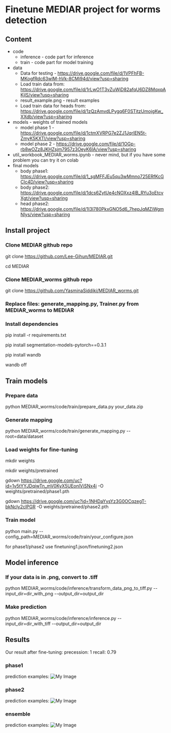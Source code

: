 # Finetune MEDIAR project for worms detection
## Content
 - code
   - inference - code part for inference
   - train - code part for model training
 - data
   - Data for testing - https://drive.google.com/file/d/1VPFhFB-MKogfRdc63wlM-hVk-8CMi94d/view?usp=sharing
   - Load train data from: https://drive.google.com/file/d/1rLwO1T3vZuWjD82afqU6DZ8MqxpAKjlS/view?usp=sharing
   - result_example.png - result examples
   - Load train data for heads from: https://drive.google.com/file/d/1zQzAmvdLPygq6F0STitzUmojgKw_XXdb/view?usp=sharing
 - models - weights of trained models
   - model phase 1 - https://drive.google.com/file/d/1ctmXVRPG7e2ZJ1JqrIEN5t-ZmyK5KXTl/view?usp=sharing
   - model phase 2 - https://drive.google.com/file/d/1OGp-rb8wOZz8JKHZsjm7957z3OeyK6lA/view?usp=sharing
 - util_workbook_MEDIAR_worms.ipynb - never mind, but if you have some problem you can try it on colab
 - final models
    - body phase1: https://drive.google.com/file/d/1_sgMFFJEu5qu3wMmno725ERfKcGClc4D/view?usp=sharing
    - body phase2: https://drive.google.com/file/d/1dcs6ZytUe4cNOXxz4lB_RYu3oEtcvXgt/view?usp=sharing
    - head phase2: https://drive.google.com/file/d/1I3l780PkxGNO5d6_7hepJqMZiWgmNlys/view?usp=sharing 

## Install project
### Clone MEDIAR github repo
git clone https://github.com/Lee-Gihun/MEDIAR.git

cd MEDIAR

### Clone MEDIAR_worms github repo
git clone https://github.com/YasminaSiddiki/MEDIAR_worms.git

### Replace files: generate_mapping.py, Trainer.py from MEDIAR_worms to MEDIAR

### Install dependencies
pip install -r requirements.txt

pip install segmentation-models-pytorch==0.3.1

pip install wandb

wandb off

## Train models
### Prepare data
python MEDIAR_worms/code/train/prepare_data.py your_data.zip

### Generate mapping
python MEDIAR_worms/code/train/generate_mapping.py --root=data/dataset

### Load weights for fine-tuning
mkdir weights

mkdir weights/pretrained

gdown https://drive.google.com/uc?id=1v5tYYJDqiwTn_mV0KyX5UEonlViSNx4i -O weights/pretrained/phase1.pth

gdown https://drive.google.com/uc?id=1NHDaYvsYz3G0OCqzegT-bkNcly2clPGR -O weights/pretrained/phase2.pth

### Train model
python main.py --config_path=MEDIAR_worms/code/train/your_configure.json

for phase1/phase2 use finetuning1.json/finetuning2.json

## Model inference
### If your data is in .png, convert to .tiff
python MEDIAR_worms/code/inference/transform_data_png_to_tiff.py --input_dir=dir_with_png --output_dir=output_dir

### Make prediction
python MEDIAR_worms/code/inference/inference.py --input_dir=dir_with_tiff --output_dir=output_dir

## Results
Our result after fine-tuning: 
precession: 1
recall: 0.79

### phase1
prediction examples:
![My Image](data/result_example_phase1.png)

### phase2
prediction examples:
![My Image](data/result_example_phase2.png)

### ensemble
prediction examples:
![My Image](data/result_example_ensemble.png)
